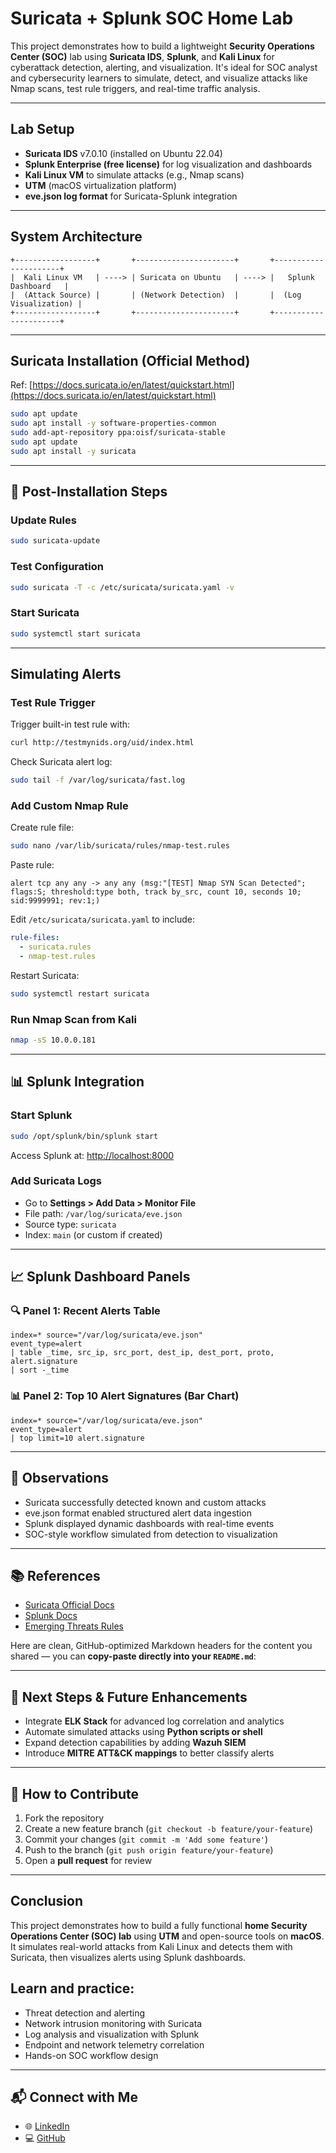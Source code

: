 # Suricata + Splunk SOC Home Lab

This project demonstrates how to build a lightweight **Security Operations Center (SOC)** lab using **Suricata IDS**, **Splunk**, and **Kali Linux** for cyberattack detection, alerting, and visualization. It's ideal for SOC analyst and cybersecurity learners to simulate, detect, and visualize attacks like Nmap scans, test rule triggers, and real-time traffic analysis.

---

## Lab Setup

- **Suricata IDS** v7.0.10 (installed on Ubuntu 22.04)
- **Splunk Enterprise (free license)** for log visualization and dashboards
- **Kali Linux VM** to simulate attacks (e.g., Nmap scans)
- **UTM** (macOS virtualization platform)
- **eve.json log format** for Suricata-Splunk integration

---

## System Architecture

```
+------------------+       +----------------------+       +----------------------+
|  Kali Linux VM   | ----> | Suricata on Ubuntu   | ----> |   Splunk Dashboard   |
|  (Attack Source) |       | (Network Detection)  |       |  (Log Visualization) |
+------------------+       +----------------------+       +----------------------+

````
---

## Suricata Installation (Official Method)

Ref: [https://docs.suricata.io/en/latest/quickstart.html](https://docs.suricata.io/en/latest/quickstart.html)

```bash
sudo apt update
sudo apt install -y software-properties-common
sudo add-apt-repository ppa:oisf/suricata-stable
sudo apt update
sudo apt install -y suricata
````

---

## 🚀 Post-Installation Steps

### Update Rules

```bash
sudo suricata-update
```

### Test Configuration

```bash
sudo suricata -T -c /etc/suricata/suricata.yaml -v
```

### Start Suricata

```bash
sudo systemctl start suricata
```

---

## Simulating Alerts

### Test Rule Trigger

Trigger built-in test rule with:

```bash
curl http://testmynids.org/uid/index.html
```

Check Suricata alert log:

```bash
sudo tail -f /var/log/suricata/fast.log
```

### Add Custom Nmap Rule

Create rule file:

```bash
sudo nano /var/lib/suricata/rules/nmap-test.rules
```

Paste rule:

```
alert tcp any any -> any any (msg:"[TEST] Nmap SYN Scan Detected"; flags:S; threshold:type both, track by_src, count 10, seconds 10; sid:9999991; rev:1;)
```

Edit `/etc/suricata/suricata.yaml` to include:

```yaml
rule-files:
  - suricata.rules
  - nmap-test.rules
```

Restart Suricata:

```bash
sudo systemctl restart suricata
```

###  Run Nmap Scan from Kali

```bash
nmap -sS 10.0.0.181
```

---

## 📊 Splunk Integration

### Start Splunk

```bash
sudo /opt/splunk/bin/splunk start
```

Access Splunk at: [http://localhost:8000](http://localhost:8000)

### Add Suricata Logs

* Go to **Settings > Add Data > Monitor File**
* File path: `/var/log/suricata/eve.json`
* Source type: `suricata`
* Index: `main` (or custom if created)

---

## 📈 Splunk Dashboard Panels

### 🔍 Panel 1: Recent Alerts Table

```spl
index=* source="/var/log/suricata/eve.json"
event_type=alert
| table _time, src_ip, src_port, dest_ip, dest_port, proto, alert.signature
| sort -_time
```

### 📊 Panel 2: Top 10 Alert Signatures (Bar Chart)

```spl
index=* source="/var/log/suricata/eve.json"
event_type=alert
| top limit=10 alert.signature
```

---

## 🔐 Observations

* Suricata successfully detected known and custom attacks
* eve.json format enabled structured alert data ingestion
* Splunk displayed dynamic dashboards with real-time events
* SOC-style workflow simulated from detection to visualization

---
## 📚 References

* [Suricata Official Docs](https://docs.suricata.io/en/latest/)
* [Splunk Docs](https://docs.splunk.com/)
* [Emerging Threats Rules](https://rules.emergingthreats.net/)

Here are clean, GitHub-optimized Markdown headers for the content you shared — you can **copy-paste directly into your `README.md`**:

---

## 🚀 Next Steps & Future Enhancements

* Integrate **ELK Stack** for advanced log correlation and analytics
* Automate simulated attacks using **Python scripts or shell**
* Expand detection capabilities by adding **Wazuh SIEM**
* Introduce **MITRE ATT\&CK mappings** to better classify alerts
  
---

## 🤝 How to Contribute

1. Fork the repository
2. Create a new feature branch (`git checkout -b feature/your-feature`)
3. Commit your changes (`git commit -m 'Add some feature'`)
4. Push to the branch (`git push origin feature/your-feature`)
5. Open a **pull request** for review

---

## Conclusion

This project demonstrates how to build a fully functional **home Security Operations Center (SOC) lab** using **UTM** and open-source tools on **macOS**. It simulates real-world attacks from Kali Linux and detects them with Suricata, then visualizes alerts using Splunk dashboards.

## Learn and practice:

* Threat detection and alerting
* Network intrusion monitoring with Suricata
* Log analysis and visualization with Splunk
* Endpoint and network telemetry correlation
* Hands-on SOC workflow design

---

## 📬 Connect with Me

* 🌐 [LinkedIn](https://www.linkedin.com/in/palakgupta2405)
* 💻 [GitHub](https://github.com/Palak-2424)

